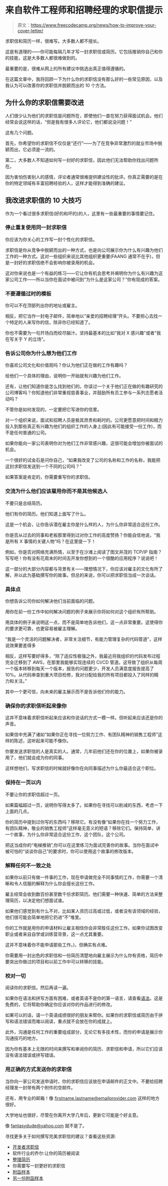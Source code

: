 # 来自软件工程师和招聘经理的求职信提示

> 原文：<https://www.freecodecamp.org/news/how-to-improve-your-cover-letter/>

求职信和简历一样，很难写。大多数人都不擅长。

这是有道理的——你可能每隔几年才写一封求职信或简历。它包括推销你自己和你的技能，这是大多数人都很难做到的。

最重要的是，很难从网上的所有建议中挑选出真正值得遵循的。

在这篇文章中，我将回顾一下为什么你的求职信没有那么好的一些常见原因，以及我认为可以改善你的求职信并脱颖而出的 10 个方法。

## 为什么你的求职信需要改进

人们很少认为他们的求职信是问题所在，即使他们一直在努力获得面试机会。他们经常会说这样的话，“但是我有很多人评论它，他们都说没问题！”

这有几个问题。

首先，你希望你的求职信不仅仅是“还行”——为了在竞争异常激烈的就业市场中脱颖而出，它必须是一流的。

第二，大多数人不知道如何写一封好的求职信，因此他们无法帮助你找出问题所在。

因为害怕伤害别人的感情，评论者通常很难提供建设性的批评。你真正需要的是在你的特定领域有丰富招聘经验的人，这样才能得到准确的建议。

## 我改进求职信的 10 大技巧

作为一个看过很多求职信(好的和坏的)的人，这里有一些最重要的事情要记住。

### 停止重复使用同一封求职信

你应该为你关心的工作写一封个性化的求职信。

求职信是你从竞争中脱颖而出的一种方式，也是向公司展示你为什么有兴趣为他们工作的一种方式。这对一些组织来说比其他组织更重要(FAANG 通常不在乎)，但是一封好的求职信绝不会影响你被录用的机会。

这对你来说也是一个有益的练习——它让你有机会思考并阐明你为什么有兴趣为这家公司工作——所以当你在面试中被问到“为什么是这家公司？”你有现成的答案。

### 不要遵循过时的模板

你可以不在顶部列出你的地址或雇主。

相反，把它当作一封电子邮件，简单地以“亲爱的招聘经理”开头。不要担心去找一个特定的人来写你的信，除非你已经知道了。

你也不需要为一句开场白而绞尽脑汁。坚持最基本的比如“我对 X 感兴趣”或者“我在写关于 Y 的立场”。

### 告诉公司你为什么想为他们工作

你喜欢公司文化和价值观吗？你认为他们正在做的工作有趣吗？

给他们一个具体的理由，说明你一开始就有兴趣为他们工作。

还有，让他们知道你是怎么找到他们的。你读过一个关于他们正在做的有趣研究的公司博客吗？你知道他们非常重视慈善事业，并鼓励所有员工参与一系列志愿者活动吗？

不管你是如何发现的，一定要把它写进你的信里。

对一个组织来说，面试和招聘人员是极其昂贵和耗时的。公司更愿意把时间和精力投入到那些真正有兴趣为他们的组织工作的人身上(因此有可能接受一份工作)，而不是任何普通的公司。

如果你能向一家公司表明你对为他们工作非常感兴趣，这很可能会增加你被面试的机会。

一个很好的试金石是问你自己，“如果我改变了公司的名称和工作的名称，我能把这封求职信发送到一个不同的公司吗？”

如果答案是肯定的，你需要重写你的求职信。

### 交流为什么他们应该雇用你而不是其他候选人

不要只是总结简历。

他们有你的简历。他们知道上面写了什么。

这是一个机会，让你告诉潜在雇主你是什么样的人，为什么你非常适合这份工作。

你是否从过去的同事和老板那里得到过对你工作的高度赞扬？你能自信地说，“我是所有 X 事情的关键人物”吗？在这里提一下！

例如，你是否对网络充满热情，以至于在沙滩上阅读了图文并茂的 TCP/IP 指南？写写吧！你有没有花周末的时间去开发你想到的一个很酷的应用程序？说说吧！

这一部分的大部分内容都与背景有关——理想情况下，你应该对雇主的文化有所了解，并以此为基础撰写你的故事。但总的来说，你可以把求职信当成一次谈话。

### 具体点

你想告诉公司你如何解决他们当前面临的问题。

用你在前一份工作中如何解决问题的例子来展示你将如何对这个组织有所帮助。

用具体的例子来说明这一点，而不是简单地告诉他们，这一点非常重要。这使得你的要求更可靠，也更容易被雇主理解。

“我是一个灵活的问题解决者，非常关注细节，有能力管理复杂的代码管道”，这样说效果要差得多

相反，这样写要好得多，“除了适应性极强之外，我最近将我组织的代码发布过程完全迁移到了 AWS，在那里我能够实现连续的 CI/CD 管道。这导致了组织从每周一个版本转移到每天一个版本，报告的问题更少，开发人员满意度报告提高了 10%。从代码审查到重大项目检修，我对分配给我的所有项目都投入了同样的精力和关注。”

其中一个更可信，向未来的雇主展示而不是告诉他们你的能力。

### 确保你的求职信听起来像你

这并不意味着求职信听起来应该和你说话的方式一模一样。但听起来应该还是你的声音。

如果信中充满了诸如“如果你正在寻找一位努力工作、有团队精神的销售工程师”这样的陈述，这听起来可能不像你。

你要发送求职信的人是真实的人。通常，几年前他们还在你的位置上，如果你被录用了，他们就会成为你的同事。

这样想他们，写求职信的时候就好像你在向同事描述为什么你最适合这个职位。

### 保持在一页以内

不要让你的求职信超过一页。

如果篇幅超过一页，说明你写得太多了。如果你在寻找可以削减的东西，考虑一下上面的几点。

你的简历中提到过你写的东西吗？移除它。有没有像“如果你在找一个努力工作，有团队精神，敬业的销售工程师”这样毫无意义的短语？移除它们。保持简单，讲一个故事，为什么你非常适合这份工作，这个团队，这个公司。

把这当成你的“电梯推销”,你可以在这里练习为面试完善你的故事。当你在面试中被可怕的“谈谈你自己”的要求时，你可以使用这个故事的修改版本。

### 解释任何不一致之处

如果你以前只有做一件事的工作，现在申请做完全不同事情的工作，你需要一个清晰和令人信服的解释为什么你会擅长这份工作。

雇主经常会收到数百份甚至数千份求职简历。他们需要一种快速、简单的方法来整理简历，以决定他们想面试谁。

如果他们感觉到有什么不对，比如某人资历过高或过低，或者没有该领域的经验，他们很可能会简单地把它扔进“不”堆里。

你的工作就是用你的申请材料让雇主相信你会非常胜任这份工作。如果你试图改变职业或者来自自学或训练营背景，这一点尤其重要。

这并不意味着你不能申请那些工作。)，但确实有点难。

你需要用一封出色的求职信和一份简历清楚地向雇主展示为什么你有资格，简历中要突出你做过的项目和以前工作中可以转移的技能。

### 校对一切

阅读你的求职信。然后再读一遍。

如果你在语法和拼写方面有困难，或者英语不是你的第一语言，请查看[语法](https://www.grammarly.com/)。这是免费的，它将帮助你确定你应该对你的作品进行的修改。

如果可以的话，请一个英语成绩很好的朋友来帮你。如果你的求职信或简历由于拼写和语法错误而难以阅读，重点就不会放在你的成就上。

此外，沟通是任何工作的重要组成部分，无论它有多技术性，而你的申请是展示你沟通技巧的地方。

因为你有基本上无限的时间来撰写和审阅你的简历、求职信和申请，所以它们应该没有语法错误或拼写错误。

### 用正确的方式发送你的求职信

当你向一家公司发送申请时，你的求职信应该放在申请邮件的正文中。不要给招聘经理发一封带有两个附件的空邮件。

还有，用专业的邮箱！像 firstname.lastname@emailprovider.com 这样的地方很好。

大学地址也很好，尽管在你离开大学几年后，更新它可能是个好主意。

像 fantasydude@yahoo.com 就不是了。

寻找更多关于如何撰写完美求职信的建议？查看这些资源:

*   [开发者求职信](https://stackoverflow.blog/2016/11/11/developer-cover-letter/)
*   软件行业的乔尔:让你的简历被阅读
*   [整理简历](https://www.joelonsoftware.com/2006/09/08/sorting-resumes-2/)
*   你需要写一封更好的求职信
*   [附函样本](https://www.askamanager.org/2019/04/heres-a-real-life-example-of-an-excellent-cover-letter.html)
*   [另一份附函样本](https://www.askamanager.org/2019/11/this-is-one-of-my-favorite-cover-letters-ever.html)